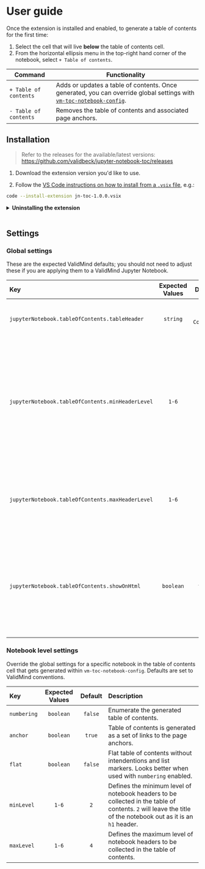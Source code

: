 # User guide

Once the extension is installed and enabled, to generate a table of contents for the first time:

1. Select the cell that will live **below** the table of contents cell.
2. From the horizontal ellipsis menu in the top-right hand corner of the notebook, select `+ Table of contents`.

| Command | Functionality | 
|---|---|
| `+ Table of contents` | Adds or updates a table of contents. Once generated, you can override global settings with [`vm-toc-notebook-config`](#notebook-level-settings). | 
| `- Table of contents` | Removes the table of contents and associated page anchors. |

## Installation

> Refer to the releases for the available/latest versions: https://github.com/validbeck/jupyter-notebook-toc/releases

1. Download the extension version you'd like to use.

2. Follow the [VS Code instructions on how to install from a `.vsix` file](https://code.visualstudio.com/docs/editor/extension-marketplace#_install-from-a-vsix), e.g.: 

```bash
code --install-extension jn-toc-1.0.0.vsix
```

<details>
  <summary><b>Uninstalling the extension</b><br><br></summary>

In your VS Code terminal:

```bash
code --uninstall-extension validbeck.jn-toc
```

Optionally, you can clear cached extension settings via the terminal:

1. Navigate to your VS Code extension directory:

```bash
cd ~/.vscode/extensions
```

2. Retrieve a list of your extension directories and note the folder name for the extension's version:

```bash
ls -d */
```

3. Remove the cached folder, e.g:

```bash
rm -rf validbeck.jn-toc-1.0.0/
```
</details>

## Settings

### Global settings

These are the expected ValidMind defaults; you should not need to adjust these if you are applying them to a ValidMind Jupyter Notebook.

Key|Expected Values|Default|Description
:---|:---:|:---:|:---
`jupyterNotebook.tableOfContents.tableHeader`|`string`|`## Contents`|Defines the heading for the table of contents cell.
`jupyterNotebook.tableOfContents.minHeaderLevel`|`1-6`|`2`|Defines the minimum level of notebook headers to be collected in the table of contents. `2` will leave the title of the notebook out as it is an `h1` header.
`jupyterNotebook.tableOfContents.maxHeaderLevel`|`1-6`|`4`|Defines the maximum level of notebook headers to be collected in the table of contents.
`jupyterNotebook.tableOfContents.showOnHtml`|`boolean`|`false`|Show the embedded table of contents when rendered as HTML with Quarto, defaults to `false` as Quarto has built-in ToC.

### Notebook level settings

Override the global settings for a specific notebook in the table of contents cell that gets generated within `vm-toc-notebook-config`. Defaults are set to ValidMind conventions.

Key|Expected Values|Default|Description
:---|:---:|:---:|:---
`numbering`|`boolean`|`false`|Enumerate the generated table of contents.
`anchor`|`boolean`|`true`|Table of contents is generated as a set of links to the page anchors.
`flat`|`boolean`|`false`|Flat table of contents without intendentions and list markers. Looks better when used with `numbering` enabled.
`minLevel`|`1-6`|`2`|Defines the minimum level of notebook headers to be collected in the table of contents. `2` will leave the title of the notebook out as it is an `h1` header.
`maxLevel`|`1-6`|`4`|Defines the maximum level of notebook headers to be collected in the table of contents.